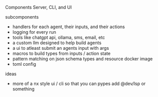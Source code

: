 Components
Server, CLI, and UI

subcomponents

- handlers for each agent, their inputs, and their actions
- logging for every run
- tools like chatgpt api, ollama, sms, email, etc
- a custom llm designed to help build agents
- a ui to atleast submit an agents input with args
- macros to build types from inputs / action state
- pattern matching on json schema types and resource docker image
- toml config

ideas

- more of a nx style ui / cli so that you can pypes add @dev/lsp or something
